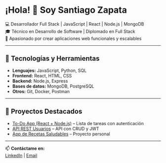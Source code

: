 # ¡Hola! 👋 Soy Santiago Zapata

💻 Desarrollador Full Stack | JavaScript | React | Node.js | MongoDB  
🎓 Técnico en Desarrollo de Software | Diplomado en Full Stack  
🚀 Apasionado por crear aplicaciones web funcionales y escalables  

---

## 🔧 Tecnologías y Herramientas
- **Lenguajes:** JavaScript, Python, SQL
- **Frontend:** React, HTML, CSS
- **Backend:** Node.js, Express
- **Bases de datos:** MongoDB, PostgreSQL
- **Otros:** Git, Docker, Postman

---

## 📂 Proyectos Destacados
- [To-Do App (React + Node.js)](enlace-github) – Lista de tareas con autenticación
- [API REST Usuarios](enlace-github) – API con CRUD y JWT
- [App de Recetas Saludables](enlace-github) – Proyecto personal

---

📫 **Contáctame en:**  
[LinkedIn](www.linkedin.com/in/santiago-zapata-villada-83a716177) | [Email](santiago_95_10_@hotmail.com)
